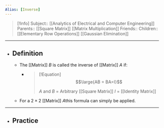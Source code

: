 ```yaml
---
Alias: [Inverse]
---
```

> [!Info]
> Subject:: [[Analytics of Electrical and Computer Engineering]]
> Parents:: [[Square Matrix]] [[Matrix Multiplication]]
> Friends:: 
> Children:: [[Elementary Row Operations]] [[Gaussian Elimination]]
---
- ## Definition
	- The [[Matrix]] $B$ is called the inverse of [[Matrix]] $A$ if:
		- > [!Equation]
		  > $$\large{AB = BA=I}$$
		  > 
		  > $A$ and $B$ = Arbitrary [[Square Matrix]]
		  > $I$ = [[Identity Matrix]]
	- For a $2\times2$ [[Matrix]] $A$this formula can simply be applied.
---
- ## Practice